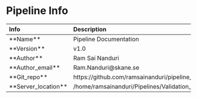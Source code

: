 

# Pipeline Info  

<table class="table table-striped table-hover table-condensed table-responsive" style="width: auto !important; margin-left: auto; margin-right: auto;">
 <thead>
  <tr>
   <th style="text-align:left;"> Info </th>
   <th style="text-align:left;"> Description </th>
  </tr>
 </thead>
<tbody>
  <tr>
   <td style="text-align:left;"> **Name** </td>
   <td style="text-align:left;"> Pipeline Documentation </td>
  </tr>
  <tr>
   <td style="text-align:left;"> **Version** </td>
   <td style="text-align:left;"> v1.0 </td>
  </tr>
  <tr>
   <td style="text-align:left;"> **Author** </td>
   <td style="text-align:left;"> Ram Sai Nanduri </td>
  </tr>
  <tr>
   <td style="text-align:left;"> **Author_email** </td>
   <td style="text-align:left;"> Ram.Nanduri@skane.se </td>
  </tr>
  <tr>
   <td style="text-align:left;"> **Git_repo** </td>
   <td style="text-align:left;"> https://github.com/ramsainanduri/pipeline_documentation </td>
  </tr>
  <tr>
   <td style="text-align:left;"> **Server_location** </td>
   <td style="text-align:left;"> /home/ramsainanduri/Pipelines/Validation_Documents/pipeline_documentation </td>
  </tr>
</tbody>
</table>
